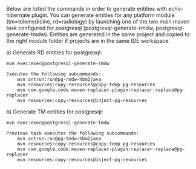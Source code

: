 Below are listed the commands in order to generate entities with echo-hibernate plugin.
You can generate entities for any platform module (tm=telemedicine, rd=radiology) by launching one of the two main maven task configured for postgresql (postgresql-generate-rmdw, postgresql-generate-tmdw). Entities are generated in the same project and copied to the right module folder if projects are in the same IDE workspace.

a) Generate RD entities for postgresql:

	mvn exec:exec@postgresql-generate-rmdw

	Executes the following subcommands:
		mvn antrun:run@pg-rmdw-hbm2java
		mvn resources:copy-resources@copy-temp-pg-resources
		mvn com.google.code.maven-replacer-plugin:replacer:replace@pg-replacer
		mvn resources:copy-resources@inject-pg-resources
		
b) Generate TM entities for postgresql:

	mvn exec:exec@postgresql-generate-tmdw

	Previous task executes the following subcommands:
		mvn antrun:run@pg-tmdw-hbm2java
		mvn resources:copy-resources@copy-temp-pg-resources
		mvn com.google.code.maven-replacer-plugin:replacer:replace@pg-replacer
		mvn resources:copy-resources@inject-pg-resources